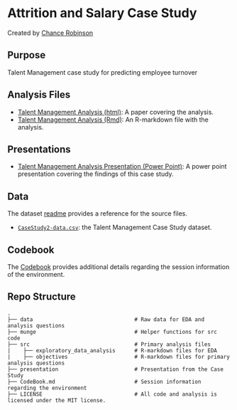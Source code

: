 # Attrition and Salary Case Study

Created by [Chance Robinson](https://github.com/RobinsonCW)

## Purpose
Talent Management case study for predicting employee turnover


## Analysis Files

* [Talent Management Analysis (html)](http://htmlpreview.github.io/?https://github.com/RobinsonCW/CaseStudy2DDS/blob/master/src/Talent-Management-Analysis.html): A paper covering the analysis. 
* [Talent Management Analysis (Rmd)](https://github.com/RobinsonCW/CaseStudy2DDS/blob/master/src/Talent%20Management%20Analysis.Rmd): An R-markdown file with the analysis.


## Presentations

* [Talent Management Analysis Presentation (Power Point)](https://github.com/RobinsonCW/CaseStudy2DDS/blob/master/presentations/DS6306_Proj2_Final_Presentation.pptx): A power point presentation covering the findings of this case study.



## Data

The dataset [readme](https://github.com/RobinsonCW/BeerAnalysis/blob/master/data/README.md) provides a reference for the source files.

* [`CaseStudy2-data.csv`](https://github.com/RobinsonCW/CaseStudy2DDS/tree/master/data/CaseStudy2-data.csv): the Talent Management Case Study dataset.

## Codebook

The [Codebook](https://github.com/RobinsonCW/BeerAnalysis/blob/master/CodeBook.md) provides additional details regarding the session information of the environment.




## Repo Structure
    .
    ├── data                                # Raw data for EDA and analysis questions
    ├── munge                               # Helper functions for src code
    ├── src                                 # Primary analysis files
    |    ├── exploratory_data_analysis      # R-markdown files for EDA
    |    ├── objectives                     # R-markdown files for primary analysis questions
    ├── presentation                        # Presentation from the Case Study
    ├── CodeBook.md                         # Session information regarding the environment
    ├── LICENSE                             # All code and analysis is licensed under the MIT license.

